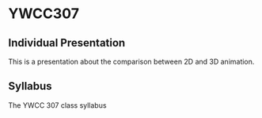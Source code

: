 # YWCC307

## Individual Presentation
This is a presentation about the comparison between 2D and 3D animation.

## Syllabus
The YWCC 307 class syllabus
